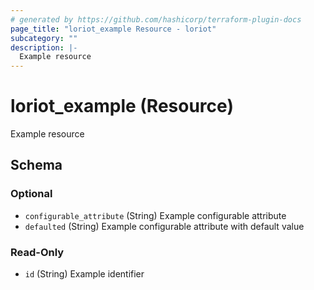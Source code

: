 ```yaml
---
# generated by https://github.com/hashicorp/terraform-plugin-docs
page_title: "loriot_example Resource - loriot"
subcategory: ""
description: |-
  Example resource
---
```


# loriot_example (Resource)

Example resource



<!-- schema generated by tfplugindocs -->
## Schema

### Optional

- `configurable_attribute` (String) Example configurable attribute
- `defaulted` (String) Example configurable attribute with default value

### Read-Only

- `id` (String) Example identifier
